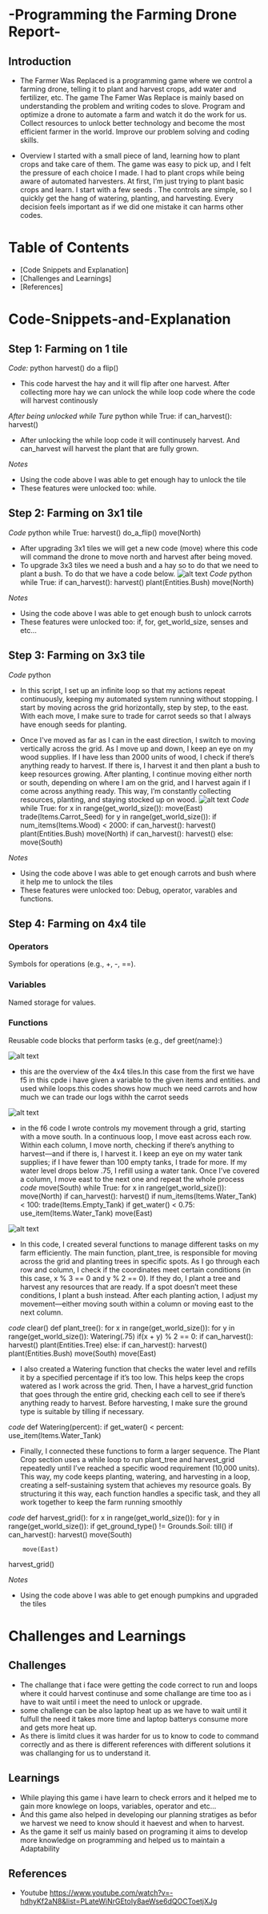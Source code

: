 
# -Programming the Farming Drone Report-
## Introduction 
- The Farmer Was Replaced is a programming game where we control a farming drone, telling it to plant and harvest crops, add water and 
fertilizer, etc. The game The Famer Was Replace is mainly based on understanding the problem and writing codes to slove. Program and 
optimize a drone to automate a farm and watch it do the work for us. Collect resources to unlock better technology and become the most 
efficient farmer in the world. Improve our problem solving and coding skills.

- Overview
I started with a small piece of land, learning how to plant crops and take care of them. The game was easy to pick up, and I felt the 
pressure of each choice I made. I had to plant crops while being aware of automated harvesters. At first, I’m just trying to plant basic 
crops and learn. I start with a few seeds . The controls are simple, so I quickly get the hang of watering, planting, and harvesting. Every 
decision feels important as if we did one mistake it can harms other codes.

# Table of Contents
- [Code Snippets and Explanation]
- [Challenges and Learnings]
- [References]

# Code-Snippets-and-Explanation
## Step 1: Farming on 1 tile
*Code:*
python
harvest()
do a flip()

- This code harvest the hay and it will flip after one harvest. After collecting more hay we can unlock the while loop code where the code 
will harvest continously

*After being unlocked while Ture*
python
while True:
   if can_harvest():
      harvest()

- After unlocking the while loop code it will continusely harvest. And can_harvest will harvest the plant that are fully grown.

*Notes*
- Using the code above I was able to get enough hay to unlock the tile
- These features were unlocked too: while.

## Step 2: Farming on 3x1 tile
*Code*
python
while True:
	harvest()
	do_a_flip()
	move(North)

- After upgrading 3x1 tiles we will get a new code (move) where this code will command the drone to move north and harvest after being moved.
- To upgrade 3x3 tiles we need a bush and a hay so to do that we need to plant a bush. To do that we have a code below.
![alt text](./pic/about%20me.png)
*Code*
python
while True:
   if can_harvest():
      harvest()
      plant(Entities.Bush)
      move(North)

*Notes*
- Using the code above I was able to get enough bush to unlock carrots 
- These features were unlocked too: if, for, get_world_size, senses and etc...

## Step 3: Farming on 3x3 tile
*Code*
python

* In this script, I set up an infinite loop so that my actions repeat continuously, keeping my automated system running without stopping. I start by moving across the grid horizontally, step by step, to the east. With each move, I make sure to trade for carrot seeds so that I always have enough seeds for planting.

* Once I've moved as far as I can in the east direction, I switch to moving vertically across the grid. As I move up and down, I keep an eye on my wood supplies. If I have less than 2000 units of wood, I check if there’s anything ready to harvest. If there is, I harvest it and then plant a bush to keep resources growing. After planting, I continue moving either north or south, depending on where I am on the grid, and I harvest again if I come across anything ready. This way, I’m constantly collecting resources, planting, and staying stocked up on wood.
![alt text](./pic/pic3.png)
*Code*
while True:
	for x in range(get_world_size()):
		move(East)
		trade(Items.Carrot_Seed)
		for y in range(get_world_size()):
			if num_items(Items.Wood) < 2000:
				if can_harvest():
					harvest()
				plant(Entities.Bush)
				move(North)
				if can_harvest():
					harvest()
				else:
					move(South)


*Notes*
- Using the code above I was able to get enough carrots and bush where it help me to unlock the tiles 
- These features were unlocked too: Debug, operator, varables and functions.

## Step 4: Farming on 4x4 tile

### Operators
Symbols for operations (e.g., +, -, ==).
### Variables
Named storage for values.
### Functions
Reusable code blocks that perform tasks (e.g., def greet(name):)

![alt text](./pic/pic5.png)
* this are the overview of the 4x4 tiles.In this case from the first we have f5 in this cpde i have given a variable to the given items and entities.
and used while loops.this codes shows how much we need carrots and how much we can trade our logs withh the carrot seeds

![alt text](./pic/pic6.png)
* in the f6 code I wrote controls my movement through a grid, starting with a move south. In a continuous loop, I move east across each row. Within each column, I move north, checking if there’s anything to harvest—and if there is, I harvest it. I keep an eye on my water tank supplies; if I have fewer than 100 empty tanks, I trade for more. If my water level drops below .75, I refill using a water tank. Once I’ve covered a column, I move east to the next one and repeat the whole process
*code*
move(South)
while True:
	for x in range(get_world_size()):
		move(North)
		if can_harvest():
			harvest()
			if num_items(Items.Water_Tank) < 100:
				trade(Items.Empty_Tank)
			if get_water() < 0.75:
				use_item(Items.Water_Tank)
	move(East)	
			

![alt text](./pic/pic7.png)
* In this code, I created several functions to manage different tasks on my farm efficiently. The main function, plant_tree, is responsible for moving across the grid and planting trees in specific spots. As I go through each row and column, I check if the coordinates meet certain conditions (in this case, x % 3 == 0 and y % 2 == 0). If they do, I plant a tree and harvest any resources that are ready. If a spot doesn’t meet these conditions, I plant a bush instead. After each planting action, I adjust my movement—either moving south within a column or moving east to the next column.

*code*
clear()
def plant_tree():
	for x in range(get_world_size()):
		for y in range(get_world_size()):
			Watering(.75)
			if(x + y) % 2 == 0:
				if can_harvest():
					harvest()
				plant(Entities.Tree)
			else:
				if can_harvest():
					harvest()
				plant(Entities.Bush)
			move(South)
		move(East)
			


* I also created a Watering function that checks the water level and refills it by a specified percentage if it’s too low. This helps keep the crops watered as I work across the grid. Then, I have a harvest_grid function that goes through the entire grid, checking each cell to see if there’s anything ready to harvest. Before harvesting, I make sure the ground type is suitable by tilling if necessary.

*code*
def Watering(percent):
	if get_water() < percent:
		use_item(Items.Water_Tank)


* Finally, I connected these functions to form a larger sequence. The Plant Crop section uses a while loop to run plant_tree and harvest_grid repeatedly until I’ve reached a specific wood requirement (10,000 units). This way, my code keeps planting, watering, and harvesting in a loop, creating a self-sustaining system that achieves my resource goals. By structuring it this way, each function handles a specific task, and they all work together to keep the farm running smoothly

*code*
def harvest_grid():
	for x in range(get_world_size()):
		for y in range(get_world_size()):
			if get_ground_type() != Grounds.Soil:
				till()
			if can_harvest():
				harvest()
				move(South)
		
		move(East)
harvest_grid()


*Notes*
- Using the code above I was able to get enough pumpkins and upgraded the tiles 


# Challenges and Learnings
## Challenges
- The challange that i face were getting the code correct to run and loops where it could harvest continuse and some challange are time too as i have to wait until i meet the need to unlock or upgrade.
- some challenge can be also laptop heat up as we have to wait until it fulfull the need it takes more time and laptop batterys consume more and gets more heat up.
- As there is limitd clues it was harder for us to know to code to command correctly and as there is different references with different solutions it was challanging for us to understand it.
## Learnings
- While playing this game i have learn to check errors and it helped me to gain more knowlege on loops, variables, operator and etc...
- And this game also helped in developing our planning stratiges as befor we harvest we need to know should it haevest and when to harvest.
- As the game it self us mainly based on programing it aims to develop more knowledge on programming and helped us to maintain a Adaptability
## References
- Youtube
https://www.youtube.com/watch?v=-hdhyKf2aN8&list=PLateWiNrGEtoIy8aeWse6dQOCToetjXJg